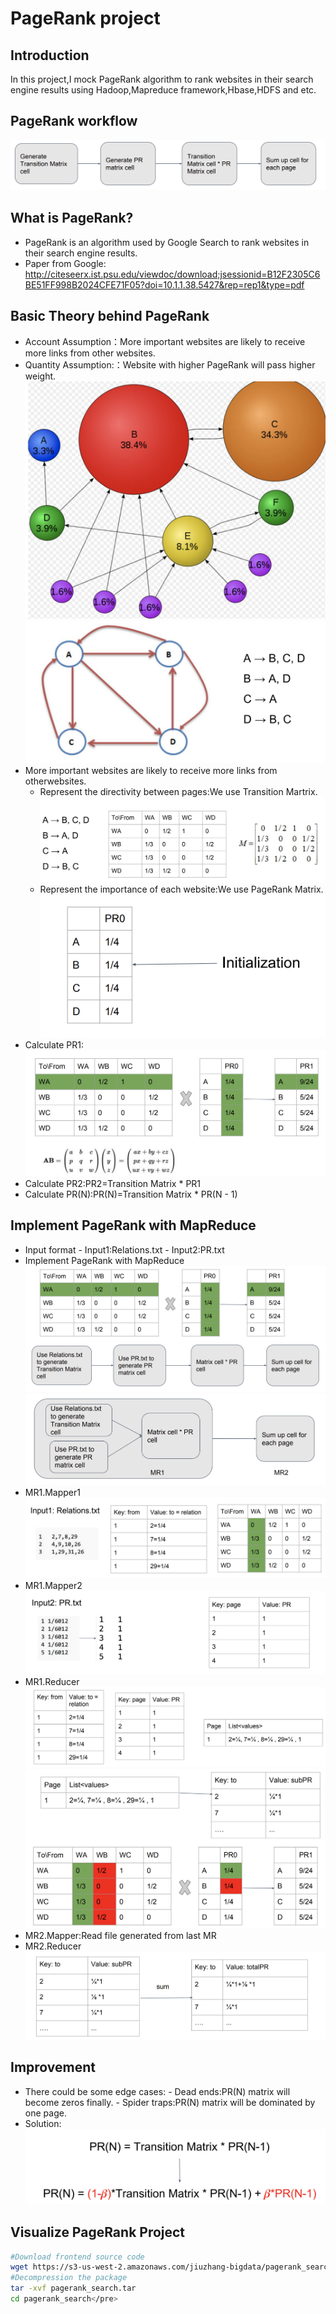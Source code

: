 # PageRank project
## Introduction
In this project,I mock PageRank algorithm to rank websites in their search engine results using Hadoop,Mapreduce framework,Hbase,HDFS and etc.
## PageRank workflow
![](https://github.com/keshang-xxpk/PageRank-Hadoop-MapReduce/blob/master/assert/PR%20WORKFLOW.png)
## What is PageRank?
- PageRank is an algorithm used by Google Search to rank websites in
their search engine results.
- Paper from Google: http://citeseerx.ist.psu.edu/viewdoc/download;jsessionid=B12F2305C6BE51FF998B2024CFE71F05?doi=10.1.1.38.5427&rep=rep1&type=pdf
## Basic Theory behind PageRank
- Account Assumption：More important websites are likely to receive more links from other websites.
- Quantity Assumption:：Website with higher PageRank will pass higher weight.
![](https://github.com/keshang-xxpk/PageRank-Hadoop-MapReduce/blob/master/assert/PageRank.png)
![](https://github.com/keshang-xxpk/PageRank-Hadoop-MapReduce/blob/master/assert/PR.png)
- More important websites are likely to receive more links from otherwebsites.
    - Represent the directivity between pages:We use Transition Martrix.![](https://github.com/keshang-xxpk/PageRank-Hadoop-MapReduce/blob/master/assert/transition%20matrix.png)
    -  Represent the importance of each website:We use PageRank Matrix.![](https://github.com/keshang-xxpk/PageRank-Hadoop-MapReduce/blob/master/assert/PR%20Matrix.png)
- Calculate PR1:![](https://github.com/keshang-xxpk/PageRank-Hadoop-MapReduce/blob/master/assert/how%20to%20caculate%20PR1.png)
- Calculate PR2:PR2=Transition Matrix * PR1
- Calculate PR(N):PR(N)=Transition Matrix * PR(N - 1)
## Implement PageRank with MapReduce
- Input format
        - Input1:Relations.txt
        - Input2:PR.txt 
- Implement PageRank with MapReduce
![](https://github.com/keshang-xxpk/PageRank-Hadoop-MapReduce/blob/master/assert/PR%20ON%20MR.png)
![](https://github.com/keshang-xxpk/PageRank-Hadoop-MapReduce/blob/master/assert/Screen%20Shot%202019-08-12%20at%202.39.37%20PM.png)
- MR1.Mapper1
![](https://github.com/keshang-xxpk/PageRank-Hadoop-MapReduce/blob/master/assert/MR1.Mapper1.png)
- MR1.Mapper2
![](https://github.com/keshang-xxpk/PageRank-Hadoop-MapReduce/blob/master/assert/MR2.Mapper2.png)
- MR1.Reducer
![](https://github.com/keshang-xxpk/PageRank-Hadoop-MapReduce/blob/master/assert/MR1.Reducer.png)
![](https://github.com/keshang-xxpk/PageRank-Hadoop-MapReduce/blob/master/assert/MR1.png)
- MR2.Mapper:Read file generated from last MR
- MR2.Reducer
![](https://github.com/keshang-xxpk/PageRank-Hadoop-MapReduce/blob/master/assert/MR2.Reducer.png)

## Improvement
- There could be some edge cases:
        - Dead ends:PR(N) matrix will become zeros finally.
        - Spider traps:PR(N) matrix will be dominated by one page.
- Solution:![](https://github.com/keshang-xxpk/PageRank-Hadoop-MapReduce/blob/master/assert/improvement.png)
## Visualize PageRank Project
```BASH
#Download frontend source code 
wget https://s3-us-west-2.amazonaws.com/jiuzhang-bigdata/pagerank_search.tar
#Decompression the package
tar -xvf pagerank_search.tar
cd pagerank_search</pre>
```


